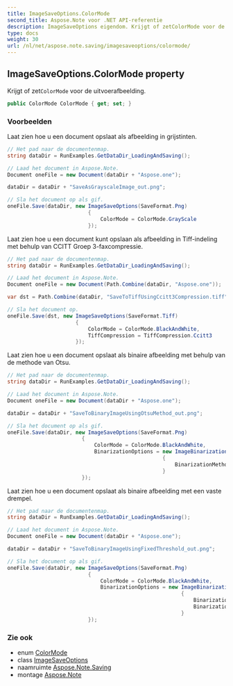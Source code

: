 ```yaml
---
title: ImageSaveOptions.ColorMode
second_title: Aspose.Note voor .NET API-referentie
description: ImageSaveOptions eigendom. Krijgt of zetColorMode voor de uitvoerafbeelding.
type: docs
weight: 30
url: /nl/net/aspose.note.saving/imagesaveoptions/colormode/
---
```

## ImageSaveOptions.ColorMode property

Krijgt of zet`ColorMode` voor de uitvoerafbeelding.

```csharp
public ColorMode ColorMode { get; set; }
```

### Voorbeelden

Laat zien hoe u een document opslaat als afbeelding in grijstinten.

```csharp
// Het pad naar de documentenmap.
string dataDir = RunExamples.GetDataDir_LoadingAndSaving();

// Laad het document in Aspose.Note.
Document oneFile = new Document(dataDir + "Aspose.one");

dataDir = dataDir + "SaveAsGrayscaleImage_out.png";

// Sla het document op als gif.
oneFile.Save(dataDir, new ImageSaveOptions(SaveFormat.Png)
                          {
                              ColorMode = ColorMode.GrayScale
                          });
```

Laat zien hoe u een document kunt opslaan als afbeelding in Tiff-indeling met behulp van CCITT Groep 3-faxcompressie.

```csharp
// Het pad naar de documentenmap.
string dataDir = RunExamples.GetDataDir_LoadingAndSaving();

// Laad het document in Aspose.Note.
Document oneFile = new Document(Path.Combine(dataDir, "Aspose.one"));

var dst = Path.Combine(dataDir, "SaveToTiffUsingCcitt3Compression.tiff");

// Sla het document op.
oneFile.Save(dst, new ImageSaveOptions(SaveFormat.Tiff)
                      {
                          ColorMode = ColorMode.BlackAndWhite,
                          TiffCompression = TiffCompression.Ccitt3
                      });
```

Laat zien hoe u een document opslaat als binaire afbeelding met behulp van de methode van Otsu.

```csharp
// Het pad naar de documentenmap.
string dataDir = RunExamples.GetDataDir_LoadingAndSaving();

// Laad het document in Aspose.Note.
Document oneFile = new Document(dataDir + "Aspose.one");

dataDir = dataDir + "SaveToBinaryImageUsingOtsuMethod_out.png";

// Sla het document op als gif.
oneFile.Save(dataDir, new ImageSaveOptions(SaveFormat.Png)
                        {
                            ColorMode = ColorMode.BlackAndWhite,
                            BinarizationOptions = new ImageBinarizationOptions()
                                                  {
                                                      BinarizationMethod = BinarizationMethod.Otsu,
                                                  }
                        });
```

Laat zien hoe u een document opslaat als binaire afbeelding met een vaste drempel.

```csharp
// Het pad naar de documentenmap.
string dataDir = RunExamples.GetDataDir_LoadingAndSaving();

// Laad het document in Aspose.Note.
Document oneFile = new Document(dataDir + "Aspose.one");

dataDir = dataDir + "SaveToBinaryImageUsingFixedThreshold_out.png";

// Sla het document op als gif.
oneFile.Save(dataDir, new ImageSaveOptions(SaveFormat.Png)
                          {
                              ColorMode = ColorMode.BlackAndWhite,
                              BinarizationOptions = new ImageBinarizationOptions()
                                                        {
                                                            BinarizationMethod = BinarizationMethod.FixedThreshold,
                                                            BinarizationThreshold = 123
                                                        }
                          });
```

### Zie ook

* enum [ColorMode](../../colormode/)
* class [ImageSaveOptions](../)
* naamruimte [Aspose.Note.Saving](../../imagesaveoptions/)
* montage [Aspose.Note](../../../)


